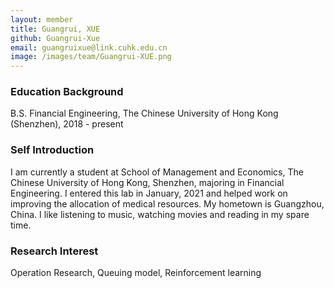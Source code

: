 ```yaml
---
layout: member
title: Guangrui, XUE
github: Guangrui-Xue
email: guangruixue@link.cuhk.edu.cn
image: /images/team/Guangrui-XUE.png
---
```


### Education Background
B.S. Financial Engineering, The Chinese University of Hong Kong (Shenzhen), 2018 - present

### Self Introduction
I am currently a student at School of Management and Economics, The Chinese University of Hong Kong, Shenzhen, majoring in Financial Engineering. I entered this lab in January, 2021 and helped work on improving the allocation of medical resources. My hometown is Guangzhou, China. I like listening to music, watching movies and reading in my spare time.

### Research Interest
Operation Research, Queuing model, Reinforcement learning